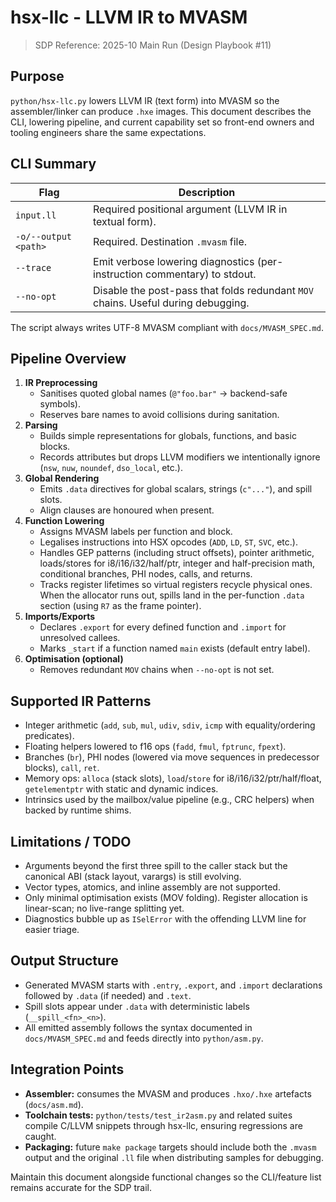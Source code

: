 # hsx-llc - LLVM IR to MVASM

> SDP Reference: 2025-10 Main Run (Design Playbook #11)

## Purpose
`python/hsx-llc.py` lowers LLVM IR (text form) into MVASM so the assembler/linker can produce `.hxe` images. This document describes the CLI, lowering pipeline, and current capability set so front-end owners and tooling engineers share the same expectations.

## CLI Summary

| Flag | Description |
|------|-------------|
| `input.ll` | Required positional argument (LLVM IR in textual form). |
| `-o/--output <path>` | Required. Destination `.mvasm` file. |
| `--trace` | Emit verbose lowering diagnostics (per-instruction commentary) to stdout. |
| `--no-opt` | Disable the post-pass that folds redundant `MOV` chains. Useful during debugging. |

The script always writes UTF-8 MVASM compliant with `docs/MVASM_SPEC.md`.

## Pipeline Overview
1. **IR Preprocessing**
   - Sanitises quoted global names (`@"foo.bar"` → backend-safe symbols).
   - Reserves bare names to avoid collisions during sanitation.
2. **Parsing**
   - Builds simple representations for globals, functions, and basic blocks.
   - Records attributes but drops LLVM modifiers we intentionally ignore (`nsw`, `nuw`, `noundef`, `dso_local`, etc.).
3. **Global Rendering**
   - Emits `.data` directives for global scalars, strings (`c"..."`), and spill slots.
   - Align clauses are honoured when present.
4. **Function Lowering**
   - Assigns MVASM labels per function and block.
   - Legalises instructions into HSX opcodes (`ADD`, `LD`, `ST`, `SVC`, etc.).
   - Handles GEP patterns (including struct offsets), pointer arithmetic, loads/stores for i8/i16/i32/half/ptr, integer and half-precision math, conditional branches, PHI nodes, calls, and returns.
   - Tracks register lifetimes so virtual registers recycle physical ones. When the allocator runs out, spills land in the per-function `.data` section (using `R7` as the frame pointer).
5. **Imports/Exports**
   - Declares `.export` for every defined function and `.import` for unresolved callees.
   - Marks `_start` if a function named `main` exists (default entry label).
6. **Optimisation (optional)**
   - Removes redundant `MOV` chains when `--no-opt` is not set.

## Supported IR Patterns
- Integer arithmetic (`add`, `sub`, `mul`, `udiv`, `sdiv`, `icmp` with equality/ordering predicates).
- Floating helpers lowered to f16 ops (`fadd`, `fmul`, `fptrunc`, `fpext`).
- Branches (`br`), PHI nodes (lowered via move sequences in predecessor blocks), `call`, `ret`.
- Memory ops: `alloca` (stack slots), `load`/`store` for i8/i16/i32/ptr/half/float, `getelementptr` with static and dynamic indices.
- Intrinsics used by the mailbox/value pipeline (e.g., CRC helpers) when backed by runtime shims.

## Limitations / TODO
- Arguments beyond the first three spill to the caller stack but the canonical ABI (stack layout, varargs) is still evolving.
- Vector types, atomics, and inline assembly are not supported.
- Only minimal optimisation exists (MOV folding). Register allocation is linear-scan; no live-range splitting yet.
- Diagnostics bubble up as `ISelError` with the offending LLVM line for easier triage.

## Output Structure
- Generated MVASM starts with `.entry`, `.export`, and `.import` declarations followed by `.data` (if needed) and `.text`.
- Spill slots appear under `.data` with deterministic labels (`__spill_<fn>_<n>`).
- All emitted assembly follows the syntax documented in `docs/MVASM_SPEC.md` and feeds directly into `python/asm.py`.

## Integration Points
- **Assembler:** consumes the MVASM and produces `.hxo/.hxe` artefacts (`docs/asm.md`).
- **Toolchain tests:** `python/tests/test_ir2asm.py` and related suites compile C/LLVM snippets through hsx-llc, ensuring regressions are caught.
- **Packaging:** future `make package` targets should include both the `.mvasm` output and the original `.ll` file when distributing samples for debugging.

Maintain this document alongside functional changes so the CLI/feature list remains accurate for the SDP trail.
